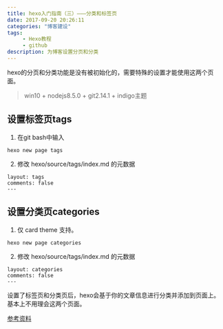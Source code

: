 ```yaml
---
title: hexo入门指南（三）———分类和标签页
date: 2017-09-20 20:26:11
categories: "博客建设"
tags:
     - Hexo教程
     - github
description: 为博客设置分页和分类
---
```


hexo的分页和分类功能是没有被初始化的，需要特殊的设置才能使用这两个页面。
<!--more-->

> win10 + nodejs8.5.0 + git2.14.1 + indigo主题

## 设置标签页tags
1. 在git bash中输入
```
hexo new page tags
```

2. 修改 hexo/source/tags/index.md 的元数据
```
layout: tags
comments: false
---
```

## 设置分类页categories
1. 仅 card theme 支持。
```
hexo new page categories
```

2. 修改 hexo/source/tags/index.md 的元数据
```
layout: categories
comments: false
---
```

设置了标签页和分类页后，hexo会基于你的文章信息进行分类并添加到页面上。基本上不用理会这两个页面。

[参考资料](https://github.com/yscoder/hexo-theme-indigo/wiki/%E9%85%8D%E7%BD%AE)
